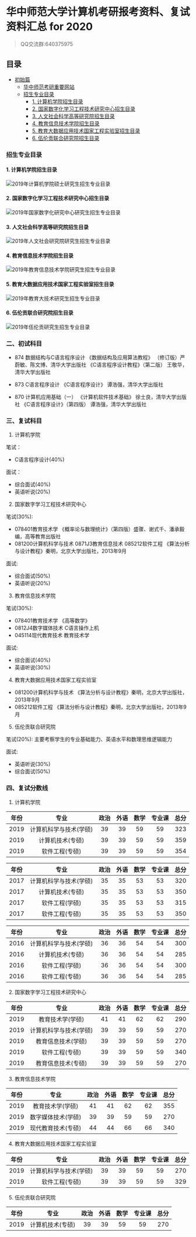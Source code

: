 # 华中师范大学计算机考研报考资料、复试资料汇总 for 2020
>QQ交流群:640375975

## 目录
* [初始篇](#初始篇)
   * [华中师范考研重要网站](#华中师范考研重要网站)
   * [招生专业目录](#招生专业目录)
       * [1. 计算机学院招生目录](#1-计算机学院招生目录)
       * [2. 国家数字化学习工程技术研究中心招生目录](#2-国家数字化学习工程技术研究中心招生目录)
       * [3. 人文社会科学高等研究院招生目录](#3-人文社会科学高等研究院招生目录)
       * [4. 教育信息技术学院招生目录](#4-教育信息技术学院招生目录)
       * [5. 教育大数据应用技术国家工程实验室招生目录](#5-教育大数据应用技术国家工程实验室招生目录)
       * [6. 伍伦贡联合研究院招生目录](#6-伍伦贡联合研究院招生目录)

### 招生专业目录
#### 1. 计算机学院招生目录
![2019年计算机学院硕士研究生招生专业目录](https://i.loli.net/2019/04/02/5ca2ef5b4ccaa.jpg)
#### 2. 国家数字化学习工程技术研究中心招生目录
![2019年国家数字化研究中心研究生招生专业目录](https://i.loli.net/2019/04/02/5ca2efdca1179.jpg)

#### 3. 人文社会科学高等研究院招生目录
![2019年人文社会研究院研究生招生专业目录](https://i.loli.net/2019/04/02/5ca2f0917d7ac.jpg)

#### 4. 教育信息技术学院招生目录
![2019年教育信息技术学院研究生招生专业目录](https://i.loli.net/2019/04/02/5ca2f0d9d564a.jpg)

#### 5. 教育大数据应用技术国家工程实验室招生目录
![2019年教育大技术研究生招生专业目录](https://i.loli.net/2019/04/02/5ca2f10943706.jpg)

#### 6. 伍伦贡联合研究院招生目录
![2019年伍伦贡研究生招生专业目录](https://i.loli.net/2019/04/02/5ca2f13c9ba46.jpg)

### 二、初试科目
* 874 数据结构与C语言程序设计
《数据结构及应用算法教程》 （修订版）严蔚敏、陈文博、清华大学出版社
《C语言程序设计教程》（第二版） 王敬华，清华大学出版社

* 873 C语言程序设计
《C语言程序设计》 谭浩强，清华大学出版社

* 870 计算机应用基础（一）
《计算机软件技术基础》 徐士良，清华大学出版社
《C语言程序设计》（第四版） 谭浩强，清华大学出版社

### 三、复试科目
1. 计算机学院

笔试：
* C语言程序设计(40%)

面试：
* 综合面试(40%)
* 英语听说(20%)

2. 国家数字学习工程技术研究中心

笔试(30%):
* 078401教育技术学 《概率论与数理统计》（第四版）盛骤、谢式千、潘承毅编，高等教育出版社
* 081200计算机科学与技术 0871J3教育信息技术 085212软件工程 《算法分析与设计教程》秦明，北京大学出版社，2013年9月

面试:
* 综合面试(50%)
* 英语听说(20%)

3. 教育信息技术学院

笔试(30%):
* 078401教育技术学 《高等数学》
* 0812J4数字媒体技术 C语言操作上机
* 045114现代教育技术 教育技术学

面试:
* 综合面试(40%)
* 英语听说(30%)

4. 教育大数据应用技术国家工程实验室

* 081200计算机科学与技术 《算法分析与设计教程》秦明，北京大学出版社，2013年9月
* 085212软件工程 《算法分析与设计教程》秦明，北京大学出版社，2013年9月

5. 伍伦贡联合研究院

笔试(20%):
主要考察学生的专业基础能力、英语水平和数理思维逻辑能力

面试:
* 英语听说(30%)
* 综合面试(50%)

### 四、复试分数线
1. 计算机学院

|  年份  |                专业                 |   政治   |   外语   |    数学    |    专业课   |  总分 |
| :--: | :----------------------------------: | :-----: | :------: | :-------: | :--------: |-----: |
| 2019 |         计算机科学与技术(学硕)          |    39   |    39    |    59     |     59     |  323  |
| 2019 |            计算机技术(专硕)            |    39   |    39    |    59     |     59     |  359  |
| 2019 |            软件工程(专硕)              |    39   |    39    |    59     |     59     |  354  |

|  年份  |                专业                 |   政治   |   外语   |    数学    |    专业课   |  总分 |
| :--: | :----------------------------------: | :-----: | :------: | :-------: | :--------: |-----: |
| 2017 |         计算机科学与技术(学硕)          |    35   |    35    |    53     |     53     |  320  |
| 2017 |            计算机技术(专硕)            |    35   |    35    |    53     |     53     |  350  |
| 2017 |            软件工程(学硕)              |    35   |    35    |    53     |     53     |  315  |
| 2017 |            软件工程(专硕)              |    35   |    35    |    53     |     53     |  350  |

|  年份  |                专业                 |   政治   |   外语   |    数学    |    专业课   |  总分 |
| :--: | :----------------------------------: | :-----: | :------: | :-------: | :--------: |-----: |
| 2016 |         计算机科学与技术(学硕)          |    36   |    36    |    54     |     54     |  300  |
| 2016 |            计算机技术(专硕)            |    36   |    36    |    54     |     54     |  285  |
| 2016 |            软件工程(学硕)              |    36   |    36    |    54     |     54     |  300  |
| 2016 |            软件工程(专硕)              |    36   |    36    |    54     |     54     |  285  |

2. 国家数字学习工程技术研究中心

|  年份  |                专业                 |   政治   |   外语   |    数学    |    专业课   |  总分 |
| :--: | :----------------------------------: | :-----: | :------: | :-------: | :--------: |-----: |
| 2019 |           教育技术学(学硕)             |    41   |    41    |    62     |     62     |  290  |
| 2019 |          计算机科学与技术(学硕)         |    39   |    39    |    59     |     59     |  270  |
| 2019 |          教育信息技术(学硕)            |    39   |    39    |    59     |     59     |  270  |
| 2019 |            软件工程(专硕)             |    39   |    39    |    59     |     59     |  340  |
| 2019 |           教育信息技术(专硕)           |    39   |    39    |    59     |     59     |  270  |

3. 教育信息技术学院

|  年份  |                专业                 |   政治   |   外语   |    数学    |    专业课   |  总分 |
| :--: | :----------------------------------: | :-----: | :------: | :-------: | :--------: |-----: |
| 2019 |           教育技术学(学硕)             |    41   |    41    |    62     |     62     |  355  |
| 2019 |            数字媒体技术(学硕)          |    39   |    39    |    59     |     59     |  270  |
| 2019 |          现代教育技术(专硕)            |    44   |    44    |    66     |     66     |  340  |

4. 教育大数据应用技术国家工程实验室

|  年份  |                专业                 |   政治   |   外语   |    数学    |    专业课   |  总分 |
| :--: | :----------------------------------: | :-----: | :------: | :-------: | :--------: |-----: |
| 2019 |         计算机科学与技术(学硕)          |    39   |    39    |    59     |     59     |  270  |
| 2019 |              软件工程(专硕)            |    39   |    39    |    59     |     59     |  329  |

5. 伍伦贡联合研究院

|  年份  |                专业                 |   政治   |   外语   |    数学    |    专业课   |  总分 |
| :--: | :----------------------------------: | :-----: | :------: | :-------: | :--------: |-----: |
| 2019 |             计算机技术(专硕)           |    39   |    39    |    59     |     59     |  270  |
